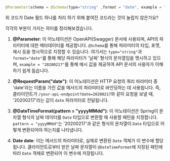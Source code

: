 ```java
@Parameter(schema = @Schema(type="string" ,format = "date", example = "20200217")) @RequestParam("date") @DateTimeFormat(pattern = "yyyyMMdd") Date date
```

위 코드가 Date 필드 하나를 처리 하기 위해 붙여진 코드라는 것이 놀랍지 않은가요? 

각각의 부분이 가지는 의미를 정리해보겠습니다.
1. **@Parameter**: 이 어노테이션은 OpenAPI(Swagger) 문서에 사용되며, API의 파라미터에 대한 메타데이터를 제공합니다. `@Schema`를 통해 파라미터의 타입, 포맷, 예시 등을 명시적으로 지정할 수 있습니다. 여기서는 `type="string"`과 `format="date"`를 통해 해당 파라미터가 '날짜' 형식의 문자열임을 명시하고 있으며, `example = "20200217"`를 통해 예시 값을 제공하여 API 문서의 사용자가 이해하기 쉽게 돕습니다.
    
2. **@RequestParam("date")**: 이 어노테이션은 HTTP 요청의 쿼리 파라미터 중 'date'라는 이름을 가진 값을 메서드의 파라미터로 바인딩하는 데 사용됩니다. 즉, 클라이언트가 `/your-api-endpoint?date=20200217`와 같이 요청을 보낼 때, '20200217'라는 값이 `date` 파라미터로 전달됩니다.
    
3. **@DateTimeFormat(pattern = "yyyyMMdd")**: 이 어노테이션은 Spring이 문자열 형식의 날짜 데이터를 `Date` 타입으로 변환할 때 사용할 패턴을 지정합니다. `pattern = "yyyyMMdd"`는 '20200217'과 같은 형식의 문자열이 `Date` 타입으로 어떻게 변환되어야 하는지를 나타냅니다.
    
4. **Date date**: 이는 메서드의 파라미터로, 실제로 변환된 `Date` 객체가 이 변수에 할당됩니다. 클라이언트로부터 받은 날짜 문자열이 `@DateTimeFormat`에 지정된 패턴에 따라 `Date` 객체로 변환되어 이 변수에 저장됩니다.